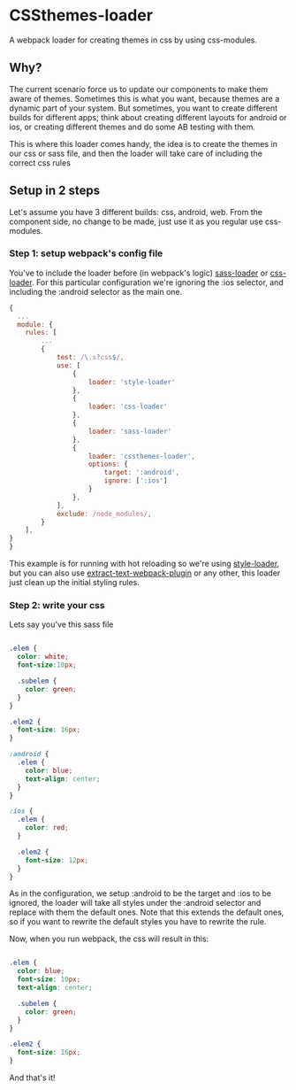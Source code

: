# CSSthemes-loader

A webpack loader for creating themes in css by using css-modules.

## Why?

The current scenario force us to update our components to make them aware of themes. Sometimes this is what you want, because themes are a dynamic part of your system. But sometimes, you want to create different builds for different apps; think about creating different layouts for android or ios, or creating different themes and do some AB testing with them.

This is where this loader comes handy, the idea is to create the themes in our css or sass file, and then the loader will take care of including the correct css rules


## Setup in 2 steps

Let's assume you have 3 different builds: css, android, web.
From the component side, no change to be made, just use it as you regular use css-modules.

### Step 1: setup webpack's config file

You've to include the loader before (in webpack's logic) [sass-loader](https://github.com/webpack-contrib/sass-loader) or [css-loader](https://github.com/webpack-contrib/css-loader). For this particular configuration we're ignoring the :ios selector, and including the :android selector as the main one.

```javascript
{
  ...
  module: {
    rules: [
        ...
        {
            test: /\.s?css$/,
            use: [
                {
                    loader: 'style-loader'
                },
                {
                    loader: 'css-loader'
                },
                {
                    loader: 'sass-loader'
                },
                {
                    loader: 'cssthemes-loader',
                    options: {
                        target: ':android',
                        ignore: [':ios']
                    }
                },
            ],
            exclude: /node_modules/,
        }
    ],
}
}
```

This example is for running with hot reloading so we're using [style-loader](https://github.com/webpack-contrib/style-loader), but you can also use [extract-text-webpack-plugin](https://github.com/webpack-contrib/extract-text-webpack-plugin) or any other, this loader just clean up the initial styling rules.

### Step 2: write your css

Lets say you've this sass file

```scss

.elem {
  color: white;
  font-size:10px;

  .subelem {
    color: green;
  }
}

.elem2 {
  font-size: 16px;
}

:android {
  .elem {
    color: blue;
    text-align: center;
  }
}

:ios {
  .elem {
    color: red;
  }

  .elem2 {
    font-size: 12px;
  }
}
```

As in the configuration, we setup :android to be the target and :ios to be ignored, the loader will take all styles under the :android selector and replace with them the default ones. Note that this extends the default ones, so if you want to rewrite the default styles you have to rewrite the rule.

Now, when you run webpack, the css will result in this:

```scss

.elem {
  color: blue;
  font-size: 10px;
  text-align: center;

  .subelem {
    color: green;
  }
}

.elem2 {
  font-size: 16px;
}
```

And that's it!
